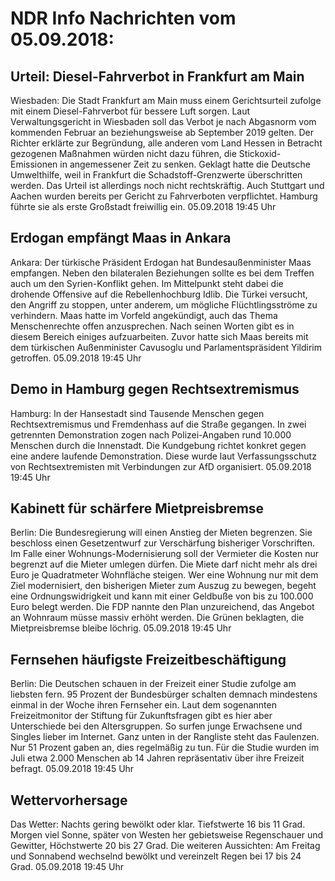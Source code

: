 # NDR Info Nachrichten vom 05.09.2018:


## Urteil: Diesel-Fahrverbot in Frankfurt am Main
Wiesbaden: Die Stadt Frankfurt am Main muss einem Gerichtsurteil zufolge mit einem Diesel-Fahrverbot für bessere Luft sorgen. Laut Verwaltungsgericht in Wiesbaden soll das Verbot je nach Abgasnorm vom kommenden Februar an beziehungsweise ab September 2019 gelten. Der Richter erklärte zur Begründung, alle anderen vom Land Hessen in Betracht gezogenen Maßnahmen würden nicht dazu führen, die Stickoxid-Emissionen in angemessener Zeit zu senken. Geklagt hatte die Deutsche Umwelthilfe, weil in Frankfurt die Schadstoff-Grenzwerte überschritten werden. Das Urteil ist allerdings noch nicht rechtskräftig. Auch Stuttgart und Aachen wurden bereits per Gericht zu Fahrverboten verpflichtet. Hamburg führte sie als erste Großstadt freiwillig ein. 05.09.2018 19:45 Uhr 

## Erdogan empfängt Maas in Ankara
Ankara: Der türkische Präsident Erdogan hat Bundesaußenminister Maas empfangen. Neben den bilateralen Beziehungen sollte es bei dem Treffen auch um den Syrien-Konflikt gehen. Im Mittelpunkt steht dabei die drohende Offensive auf die Rebellenhochburg Idlib. Die Türkei versucht, den Angriff zu stoppen, unter anderem, um mögliche Flüchtlingsströme zu verhindern. Maas hatte im Vorfeld angekündigt, auch das Thema Menschenrechte offen anzusprechen. Nach seinen Worten gibt es in diesem Bereich einiges aufzuarbeiten. Zuvor hatte sich Maas bereits mit dem türkischen Außenminister Cavusoglu und Parlamentspräsident Yildirim getroffen. 05.09.2018 19:45 Uhr 

## Demo in Hamburg gegen Rechtsextremismus
Hamburg: In der Hansestadt sind Tausende Menschen gegen Rechtsextremismus und Fremdenhass auf die Straße gegangen. In zwei getrennten Demonstration zogen nach Polizei-Angaben rund 10.000 Menschen durch die Innenstadt. Die Kundgebung richtet konkret gegen eine andere laufende Demonstration. Diese wurde laut Verfassungsschutz von Rechtsextremisten mit Verbindungen zur AfD organisiert. 05.09.2018 19:45 Uhr 

## Kabinett für schärfere Mietpreisbremse
Berlin:	Die Bundesregierung will einen Anstieg der Mieten begrenzen. Sie beschloss einen Gesetzentwurf zur Verschärfung bisheriger Vorschriften. Im Falle einer Wohnungs-Modernisierung soll der Vermieter die Kosten nur begrenzt auf die Mieter umlegen dürfen. Die Miete darf nicht mehr als drei Euro je Quadratmeter Wohnfläche steigen. Wer eine Wohnung nur mit dem Ziel modernisiert, den bisherigen Mieter zum Auszug zu bewegen, begeht eine Ordnungswidrigkeit und kann mit einer Geldbuße von bis zu 100.000 Euro belegt werden. Die FDP nannte den Plan unzureichend, das Angebot an Wohnraum müsse massiv erhöht werden. Die Grünen beklagten, die Mietpreisbremse bleibe löchrig. 05.09.2018 19:45 Uhr 

## Fernsehen häufigste Freizeitbeschäftigung
Berlin: Die Deutschen schauen in der Freizeit einer Studie zufolge am liebsten fern. 95 Prozent der Bundesbürger schalten demnach mindestens einmal in der Woche ihren Fernseher ein. Laut dem sogenannten Freizeitmonitor der Stiftung für Zukunftsfragen gibt es hier aber Unterschiede bei den Altersgruppen. So surfen junge Erwachsene und Singles lieber im Internet. Ganz unten in der Rangliste steht das Faulenzen. Nur 51 Prozent gaben an, dies regelmäßig zu tun. Für die Studie wurden im Juli etwa 2.000 Menschen ab 14 Jahren repräsentativ über ihre Freizeit befragt. 05.09.2018 19:45 Uhr 

## Wettervorhersage
Das Wetter:
Nachts gering bewölkt oder klar. Tiefstwerte 16 bis 11 Grad. Morgen viel Sonne, später von Westen her gebietsweise Regenschauer und Gewitter, Höchstwerte 20 bis 27 Grad. Die weiteren Aussichten: Am Freitag und Sonnabend wechselnd bewölkt und vereinzelt Regen bei 17 bis 24 Grad. 05.09.2018 19:45 Uhr 
